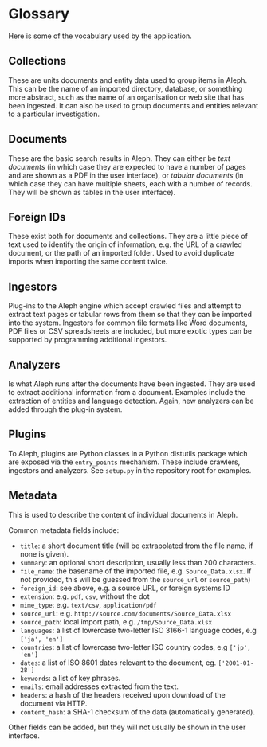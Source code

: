 # Glossary

Here is some of the vocabulary used by the application.

## Collections

These are units documents and entity data used to group items in
Aleph. This can be the name of an imported directory, database, or something
more abstract, such as the name of an organisation or web site that has been
ingested. It can also be used to group documents and entities relevant to a
particular investigation.

## Documents

These are the basic search results in Aleph. They can either be *text
documents* (in which case they are expected to have a number of pages and are
shown as a PDF in the user interface), or *tabular documents* (in which case
they can have multiple sheets, each with a number of records. They will be
shown as tables in the user interface).

## Foreign IDs

These exist both for documents and collections. They are a little
piece of text used to identify the origin of information, e.g. the URL of a
crawled document, or the path of an imported folder. Used to avoid duplicate
imports when importing the same content twice.

## Ingestors

Plug-ins to the Aleph engine which accept crawled files and attempt to extract
text pages or tabular rows from them so that they can be imported into the
system. Ingestors for common file formats like Word documents, PDF files or
CSV spreadsheets are included, but more exotic types can be supported by
programming additional ingestors.

## Analyzers

Is what Aleph runs after the documents have been ingested. They are used to
extract additional information from a document. Examples include the extraction
of entities and language detection. Again, new analyzers can be added through
the plug-in system.

## Plugins

To Aleph, plugins are Python classes in a Python distutils
package which are exposed via the `entry_points` mechanism. These include
crawlers, ingestors and analyzers. See `setup.py` in the repository root for
examples.

## Metadata

This is used to describe the content of individual documents in
Aleph.

Common metadata fields include:

* ``title``: a short document title (will be extrapolated from the file name, if none is given).
* ``summary``: an optional short description, usually less than 200 characters.
* ``file_name``: the basename of the imported file, e.g. ``Source_Data.xlsx``. If not provided, this will be guessed from the ``source_url`` or ``source_path``)
* ``foreign_id``: see above, e.g. a source URL, or foreign systems ID
* ``extension``: e.g. ``pdf``, ``csv``, without the dot
* ``mime_type``: e.g. ``text/csv``, ``application/pdf``
* ``source_url``: e.g. ``http://source.com/documents/Source_Data.xlsx``
* ``source_path``: local import path, e.g. ``/tmp/Source_Data.xlsx``
* ``languages``: a list of lowercase two-letter ISO 3166-1 language codes, e.g ``['ja', 'en']``
* ``countries``: a list of lowercase two-letter ISO country codes, e.g ``['jp', 'en']``
* ``dates``: a list of ISO 8601 dates relevant to the document, eg. ``['2001-01-28']``
* ``keywords``: a list of key phrases.
* ``emails``: email addresses extracted from the text.
* ``headers``: a hash of the headers received upon download of the document via HTTP.
* ``content_hash``: a SHA-1 checksum of the data (automatically generated).

Other fields can be added, but they will not usually be shown in the user
interface.

